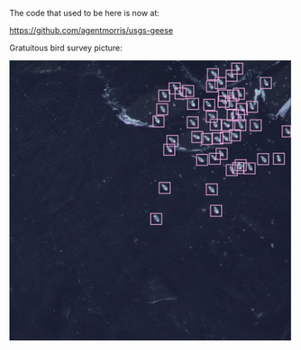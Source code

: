 The code that used to be here is now at:

<https://github.com/agentmorris/usgs-geese>

Gratuitous bird survey picture:

<img src="annotated_patch.png" width="500px;">


